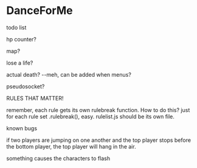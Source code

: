 DanceForMe
==========

todo list

hp counter?

map? 

lose a life? 

actual death? --meh, can be added when menus?

pseudosocket? 

RULES THAT MATTER!

remember, each rule gets its own rulebreak function. How to do this? just for each rule set .rulebreak(), easy. rulelist.js should be its own file. 


known bugs

if two players are jumping on one another and the top player stops before the bottom player, the top player will hang in the air. 

something causes the characters to flash
